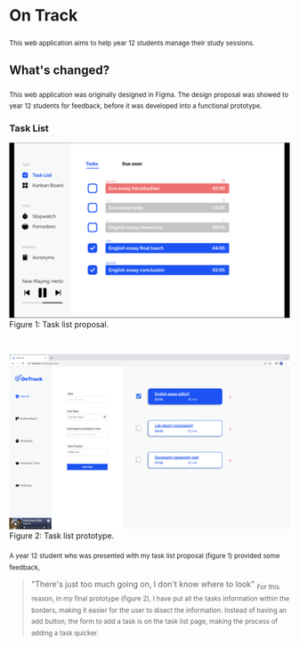 # On Track 

<sub> This web application aims to help year 12 students manage their study sessions. </sub>

## What's changed?
<sub> This web application was originally designed in Figma. The design proposal was showed to year 12 students for feedback, before it was developed into a functional prototype. </sub>

### Task List

![alt text](images/taskList.png) Figure 1: Task list proposal.

<br>

![alt text](images/taskListSite.png) Figure 2: Task list prototype.

<sub> A year 12 student who was presented with my task list proposal (figure 1) provided some feedback,</sub>
> "There's just too much going on, I don't know where to look"
<sub>For this reason, in my final prototype (figure 2), I have put all the tasks information within the borders, making it easier for the user to disect the information. Instead of having an add button, the form to add a task is on the task list page, making the process of adding a task quicker.</sub>




